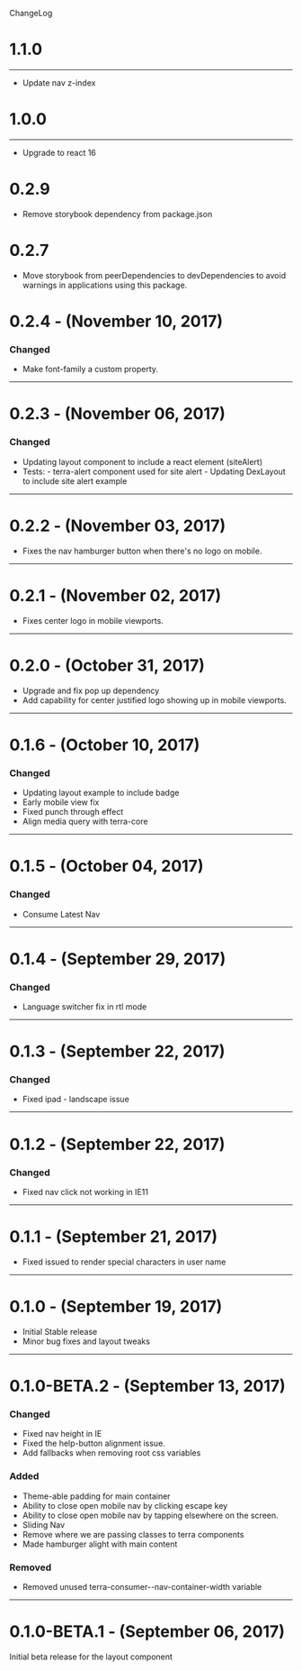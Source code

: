 ChangeLog

# 1.1.0
--------
- Update nav z-index

# 1.0.0
--------
- Upgrade to react 16

# 0.2.9
- Remove storybook dependency from package.json

# 0.2.7
- Move storybook from peerDependencies to devDependencies to avoid warnings in
applications using this package.

# 0.2.4 - (November 10, 2017)

### Changed

- Make font-family a custom property.

------------------

# 0.2.3 - (November 06, 2017)

### Changed

- Updating layout component to include a react element (siteAlert)
- Tests: - terra-alert component used for site alert
         - Updating DexLayout to include site alert example

------------------

# 0.2.2 - (November 03, 2017)
- Fixes the nav hamburger button when there's no logo on mobile.

------------------

# 0.2.1 - (November 02, 2017)
- Fixes center logo in mobile viewports.

------------------

# 0.2.0 - (October 31, 2017)
- Upgrade and fix pop up dependency
- Add capability for center justified logo showing up in mobile viewports.

-----------------

# 0.1.6 - (October 10, 2017)

### Changed
- Updating layout example to include badge
- Early mobile view fix
- Fixed punch through effect
- Align media query with terra-core

-----------------

# 0.1.5 - (October 04, 2017)

### Changed
- Consume Latest Nav

-----------------

# 0.1.4 - (September 29, 2017)

### Changed
- Language switcher fix in rtl mode

-----------------

# 0.1.3 - (September 22, 2017)

### Changed
- Fixed ipad - landscape issue

-----------------

# 0.1.2 - (September 22, 2017)

### Changed
- Fixed nav click not working in IE11

-----------------


# 0.1.1 - (September 21, 2017)
- Fixed issued to render special characters in user name

-----------------

# 0.1.0 - (September 19, 2017)
- Initial Stable release
- Minor bug fixes and layout tweaks

-----------------

# 0.1.0-BETA.2 - (September 13, 2017)

### Changed
- Fixed nav height in IE
- Fixed the help-button alignment issue.
- Add fallbacks when removing root css variables

### Added
- Theme-able padding for main container
- Ability to close open mobile nav by clicking escape key
- Ability to close open mobile nav by tapping elsewhere on the screen.
- Sliding Nav
- Remove where we are passing classes to terra components
- Made hamburger alight with main content

### Removed
- Removed unused terra-consumer--nav-container-width variable

-----------------


# 0.1.0-BETA.1 - (September 06, 2017)

Initial beta release for the layout component
